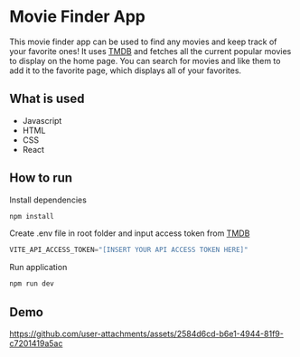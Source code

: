 # Movie Finder App

This movie finder app can be used to find any movies and keep track of your favorite ones! It uses [TMDB](https://www.themoviedb.org/?language=en-US) and fetches all the current popular movies to display on the home page. You can search for movies and like them to add it to the favorite page, which displays all of your favorites.

## What is used
- Javascript
- HTML
- CSS
- React

## How to run

Install dependencies

```bash
npm install
```

Create .env file in root folder and input access token from [TMDB](https://www.themoviedb.org/?language=en-US)
```javascript
VITE_API_ACCESS_TOKEN="[INSERT YOUR API ACCESS TOKEN HERE]"
```

Run application

```bash
npm run dev
```

## Demo


https://github.com/user-attachments/assets/2584d6cd-b6e1-4944-81f9-c7201419a5ac




